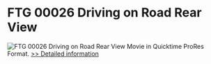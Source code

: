# FTG 00026 Driving on Road Rear View
![FTG 00026 Driving on Road Rear View](https://mycommerce.akamaized.net/api/pimages/P300617867/BIG/300617867.JPG)
Movie in Quicktime ProRes Format.
[>> Detailed information](https://secure.shareit.com/shareit/product.html?productid=300617867&affiliateid=200057808)